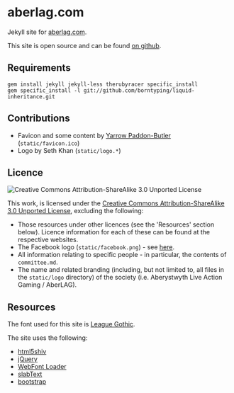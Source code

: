 ---
---

aberlag.com
===========

Jekyll site for [aberlag.com](http://aberlag.com).

This site is open source and can be found [on github](https://github.com/aberlag/www.aberlag.com).

Requirements
------------

    gem install jekyll jekyll-less therubyracer specific_install
    gem specific_install -l git://github.com/borntyping/liquid-inheritance.git

Contributions
-------------

- Favicon and some content by [Yarrow Paddon-Butler](mailto:yarrow@8bitgoggles.org.uk) (`static/favicon.ico`)
- Logo by Seth Khan (`static/logo.*`)

Licence
-------

![Creative Commons Attribution-ShareAlike 3.0 Unported License](http://i.creativecommons.org/l/by-sa/3.0/88x31.png "Creative Commons Attribution-ShareAlike 3.0 Unported License")

This work, is licensed under the [Creative Commons Attribution-ShareAlike 3.0 Unported License](http://creativecommons.org/licenses/by-sa/3.0/), excluding the following:

- Those resources under other licences (see the 'Resources' section below). Licence information for each of these can be found at the respective websites.
- The Facebook logo (`static/facebook.png`) - see [here](https://www.facebook.com/brandpermissions/logos.php).
- All information relating to specific people - in particular, the contents of `committee.md`.
- The name and related branding (including, but not limited to, all files in the `static/logo` directory) of the society (i.e. Aberystwyth Live Action Gaming / AberLAG).

Resources
---------

The font used for this site is [League Gothic](https://github.com/theleagueof/league-gothic).

The site uses the following:

- [html5shiv](http://github.com/aFarkas/html5shiv)
- [jQuery](http://jquery.com/)
- [WebFont Loader](https://developers.google.com/webfonts/docs/webfont_loader)
- [slabText](http://github.com/freqdec/slabText)
- [bootstrap](http://twitter.github.com/bootstrap/)
